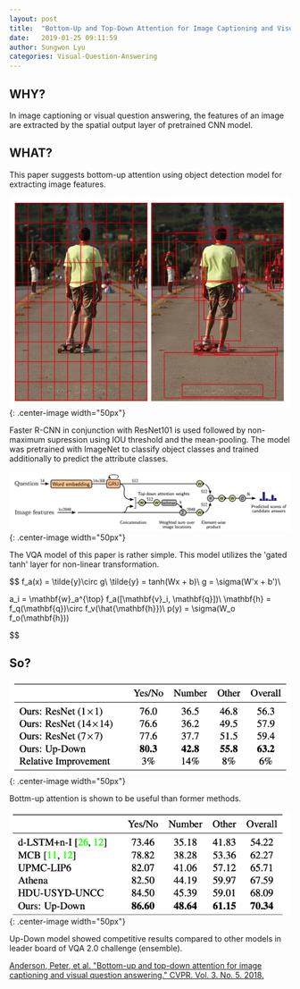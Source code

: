 ```yaml
---
layout: post
title:  "Bottom-Up and Top-Down Attention for Image Captioning and Visual Question Answering"
date:   2019-01-25 09:11:59
author: Sungwon Lyu
categories: Visual-Question-Answering
---
```


## WHY? 
In image captioning or visual question answering, the features of an image are extracted by the spatial output layer of pretrained CNN model.

## WHAT?
This paper suggests bottom-up attention using object detection model for extracting image features. 

![image](/assets/images/updown1.png){: .center-image width="50px"}

Faster R-CNN in conjunction with ResNet101 is used followed by non-maximum supression using IOU threshold and the mean-pooling. The model was pretrained with ImageNet to classify object classes and trained additionally to predict the attribute classes.

![image](/assets/images/updown2.png){: .center-image width="50px"}

The VQA model of this paper is rather simple. This model utilizes the 'gated tanh' layer for non-linear transformation. 

$$
f_a(x) = \tilde{y}\circ g\\
\tilde{y} = tanh(Wx + b)\\
g = \sigma(W'x + b')\\

a_i = \mathbf{w}_a^{\top} f_a([\mathbf{v}_i, \mathbf{q}])\\
\mathbf{h} = f_q(\mathbf{q})\circ f_v(\hat{\mathbf{h}})\\
p(y) = \sigma(W_o f_o(\mathbf{h}))

$$

## So?

![image](/assets/images/updown3.png){: .center-image width="50px"}

Bottm-up attention is shown to be useful than former methods. 

![image](/assets/images/updown4.png){: .center-image width="50px"}

Up-Down model showed competitive results compared to other models in leader board of VQA 2.0 challenge (ensemble). 

[Anderson, Peter, et al. "Bottom-up and top-down attention for image captioning and visual question answering." CVPR. Vol. 3. No. 5. 2018.](http://openaccess.thecvf.com/content_cvpr_2018/CameraReady/1163.pdf)

